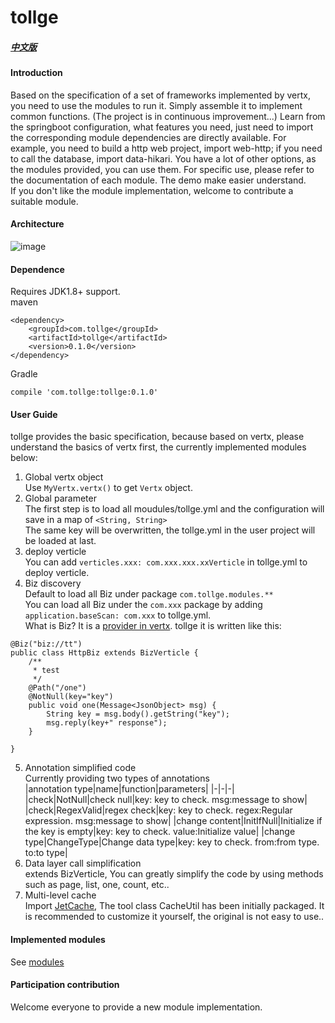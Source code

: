 # tollge

##### [中文版](https://github.com/lioutall/tollge/blob/master/README_zh.md)
#### Introduction
Based on the specification of a set of frameworks implemented by vertx, you need to use the modules to run it. Simply assemble it to implement common functions. (The project is in continuous improvement...)
Learn from the springboot configuration, what features you need, just need to import the corresponding module dependencies are directly available. For example, you need to build a http web project, import web-http; if you need to call the database, import data-hikari. You have a lot of other options, as the modules provided, you can use them. For specific use, please refer to the documentation of each module. The demo make easier understand.   
If you don't like the module implementation, welcome to contribute a suitable module.

#### Architecture
![image](http://p8ilcqqyk.bkt.clouddn.com/design.png)

#### Dependence

Requires JDK1.8+ support.   
maven
```
<dependency>
    <groupId>com.tollge</groupId>
    <artifactId>tollge</artifactId>
    <version>0.1.0</version>
</dependency>
```
Gradle
```
compile 'com.tollge:tollge:0.1.0'
```

#### User Guide

tollge provides the basic specification, because based on vertx, please understand the basics of vertx first, the currently implemented modules below:   

1. Global vertx object   
Use `MyVertx.vertx()` to get `Vertx` object.
2. Global parameter   
The first step is to load all moudules/tollge.yml and the configuration will save in a map of `<String, String>`   
The same key will be overwritten, the tollge.yml in the user project will be loaded at last.
3. deploy verticle   
You can add `verticles.xxx: com.xxx.xxx.xxVerticle` in tollge.yml to deploy verticle.
4. Biz discovery   
Default to load all Biz under package `com.tollge.modules.**`   
You can load all Biz under the `com.xxx` package by adding `application.baseScan: com.xxx` to tollge.yml.   
What is Biz? It is a [provider in vertx](https://vertx.io/docs/vertx-core/java/#_deploying_verticles_programmatically). tollge it is written like this:
```
@Biz("biz://tt")
public class HttpBiz extends BizVerticle {
    /**
     * test
     */
    @Path("/one")
    @NotNull(key="key")
    public void one(Message<JsonObject> msg) {
        String key = msg.body().getString("key");
        msg.reply(key+" response");
    }

}
```
5. Annotation simplified code   
Currently providing two types of annotations   
|annotation type|name|function|parameters|
|-|-|-|
|check|NotNull|check null|key: key to check. msg:message to show|
|check|RegexValid|regex check|key: key to check. regex:Regular expression. msg:message to show|
|change content|InitIfNull|Initialize if the key is empty|key: key to check. value:Initialize value|
|change type|ChangeType|Change data type|key: key to check. from:from type. to:to type|
6. Data layer call simplification   
extends BizVerticle, You can greatly simplify the code by using methods such as page, list, one, count, etc..
7. Multi-level cache   
Import [JetCache](https://github.com/alibaba/jetcache), The tool class CacheUtil has been initially packaged. It is recommended to customize it yourself, the original is not easy to use..


#### Implemented modules

See [modules](https://github.com/lioutall/tollge-modules)

#### Participation contribution

Welcome everyone to provide a new module implementation.

